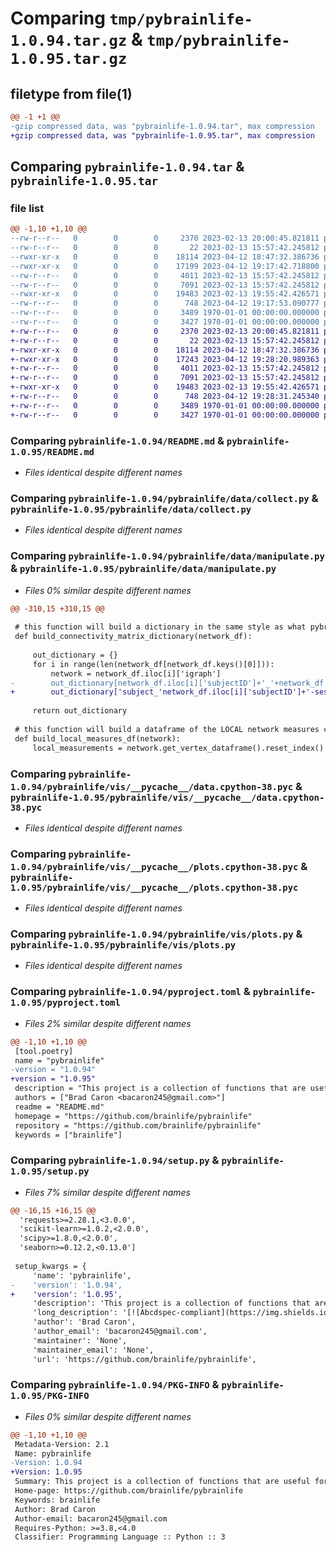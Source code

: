 # Comparing `tmp/pybrainlife-1.0.94.tar.gz` & `tmp/pybrainlife-1.0.95.tar.gz`

## filetype from file(1)

```diff
@@ -1 +1 @@
-gzip compressed data, was "pybrainlife-1.0.94.tar", max compression
+gzip compressed data, was "pybrainlife-1.0.95.tar", max compression
```

## Comparing `pybrainlife-1.0.94.tar` & `pybrainlife-1.0.95.tar`

### file list

```diff
@@ -1,10 +1,10 @@
--rw-r--r--   0        0        0     2370 2023-02-13 20:00:45.821811 pybrainlife-1.0.94/README.md
--rw-r--r--   0        0        0       22 2023-02-13 15:57:42.245812 pybrainlife-1.0.94/pybrainlife/__init__.py
--rwxr-xr-x   0        0        0    18114 2023-04-12 18:47:32.386736 pybrainlife-1.0.94/pybrainlife/data/collect.py
--rwxr-xr-x   0        0        0    17199 2023-04-12 19:17:42.718800 pybrainlife-1.0.94/pybrainlife/data/manipulate.py
--rw-r--r--   0        0        0     4011 2023-02-13 15:57:42.245812 pybrainlife-1.0.94/pybrainlife/vis/__pycache__/data.cpython-38.pyc
--rw-r--r--   0        0        0     7091 2023-02-13 15:57:42.245812 pybrainlife-1.0.94/pybrainlife/vis/__pycache__/plots.cpython-38.pyc
--rwxr-xr-x   0        0        0    19483 2023-02-13 19:55:42.426571 pybrainlife-1.0.94/pybrainlife/vis/plots.py
--rw-r--r--   0        0        0      748 2023-04-12 19:17:53.090777 pybrainlife-1.0.94/pyproject.toml
--rw-r--r--   0        0        0     3489 1970-01-01 00:00:00.000000 pybrainlife-1.0.94/setup.py
--rw-r--r--   0        0        0     3427 1970-01-01 00:00:00.000000 pybrainlife-1.0.94/PKG-INFO
+-rw-r--r--   0        0        0     2370 2023-02-13 20:00:45.821811 pybrainlife-1.0.95/README.md
+-rw-r--r--   0        0        0       22 2023-02-13 15:57:42.245812 pybrainlife-1.0.95/pybrainlife/__init__.py
+-rwxr-xr-x   0        0        0    18114 2023-04-12 18:47:32.386736 pybrainlife-1.0.95/pybrainlife/data/collect.py
+-rwxr-xr-x   0        0        0    17243 2023-04-12 19:28:20.989363 pybrainlife-1.0.95/pybrainlife/data/manipulate.py
+-rw-r--r--   0        0        0     4011 2023-02-13 15:57:42.245812 pybrainlife-1.0.95/pybrainlife/vis/__pycache__/data.cpython-38.pyc
+-rw-r--r--   0        0        0     7091 2023-02-13 15:57:42.245812 pybrainlife-1.0.95/pybrainlife/vis/__pycache__/plots.cpython-38.pyc
+-rwxr-xr-x   0        0        0    19483 2023-02-13 19:55:42.426571 pybrainlife-1.0.95/pybrainlife/vis/plots.py
+-rw-r--r--   0        0        0      748 2023-04-12 19:28:31.245340 pybrainlife-1.0.95/pyproject.toml
+-rw-r--r--   0        0        0     3489 1970-01-01 00:00:00.000000 pybrainlife-1.0.95/setup.py
+-rw-r--r--   0        0        0     3427 1970-01-01 00:00:00.000000 pybrainlife-1.0.95/PKG-INFO
```

### Comparing `pybrainlife-1.0.94/README.md` & `pybrainlife-1.0.95/README.md`

 * *Files identical despite different names*

### Comparing `pybrainlife-1.0.94/pybrainlife/data/collect.py` & `pybrainlife-1.0.95/pybrainlife/data/collect.py`

 * *Files identical despite different names*

### Comparing `pybrainlife-1.0.94/pybrainlife/data/manipulate.py` & `pybrainlife-1.0.95/pybrainlife/data/manipulate.py`

 * *Files 0% similar despite different names*

```diff
@@ -310,15 +310,15 @@
 
 # this function will build a dictionary in the same style as what pybrainlife.data.collect.collect_data() used to build
 def build_connectivity_matrix_dictionary(network_df):
 
     out_dictionary = {}
     for i in range(len(network_df[network_df.keys()[0]])):
         network = network_df.iloc[i]['igraph']
-        out_dictionary[network_df.iloc[i]['subjectID']+'_'+network_df.iloc[i]['sessionID']+'_'.join(network_df.iloc[i]['tags'])++'_'.join(network_df.iloc[i]['datatype_tags'])] = build_connectivity_matrix(network,output_array=True)
+        out_dictionary['subject_'network_df.iloc[i]['subjectID']+'-session_'+network_df.iloc[i]['sessionID']+'-tags_'+'_'.join(network_df.iloc[i]['tags'])+'-datatype_tags_'+'_'.join(network_df.iloc[i]['datatype_tags'])] = build_connectivity_matrix(network,output_array=True)
 
     return out_dictionary
 
 # this function will build a dataframe of the LOCAL network measures computed from a network.igraph object
 def build_local_measures_df(network):
     local_measurements = network.get_vertex_dataframe().reset_index() #local
```

### Comparing `pybrainlife-1.0.94/pybrainlife/vis/__pycache__/data.cpython-38.pyc` & `pybrainlife-1.0.95/pybrainlife/vis/__pycache__/data.cpython-38.pyc`

 * *Files identical despite different names*

### Comparing `pybrainlife-1.0.94/pybrainlife/vis/__pycache__/plots.cpython-38.pyc` & `pybrainlife-1.0.95/pybrainlife/vis/__pycache__/plots.cpython-38.pyc`

 * *Files identical despite different names*

### Comparing `pybrainlife-1.0.94/pybrainlife/vis/plots.py` & `pybrainlife-1.0.95/pybrainlife/vis/plots.py`

 * *Files identical despite different names*

### Comparing `pybrainlife-1.0.94/pyproject.toml` & `pybrainlife-1.0.95/pyproject.toml`

 * *Files 2% similar despite different names*

```diff
@@ -1,10 +1,10 @@
 [tool.poetry]
 name = "pybrainlife"
-version = "1.0.94"
+version = "1.0.95"
 description = "This project is a collection of functions that are useful for analyzing MRI data derivatives generated on brainlife.io"
 authors = ["Brad Caron <bacaron245@gmail.com>"]
 readme = "README.md"
 homepage = "https://github.com/brainlife/pybrainlife"
 repository = "https://github.com/brainlife/pybrainlife"
 keywords = ["brainlife"]
```

### Comparing `pybrainlife-1.0.94/setup.py` & `pybrainlife-1.0.95/setup.py`

 * *Files 7% similar despite different names*

```diff
@@ -16,15 +16,15 @@
  'requests>=2.28.1,<3.0.0',
  'scikit-learn>=1.0.2,<2.0.0',
  'scipy>=1.8.0,<2.0.0',
  'seaborn>=0.12.2,<0.13.0']
 
 setup_kwargs = {
     'name': 'pybrainlife',
-    'version': '1.0.94',
+    'version': '1.0.95',
     'description': 'This project is a collection of functions that are useful for analyzing MRI data derivatives generated on brainlife.io',
     'long_description': '[![Abcdspec-compliant](https://img.shields.io/badge/ABCD_Spec-v1.1-green.svg)](https://github.com/soichih/abcd-spec)\n\n# pybrainlife\nThis repository contains the python package for collecting, collating, manipulating, analyzing, and visualizing MRI data generated on brainlife.io. Designed to used within the brainlife.io Analysis tab Jupyter notebooks, can be installed as a pypi package to your local machine.\n\n### Authors\n- Brad Caron (bacaron@iu.edu)\n\n### Contributors\n- Soichi Hayashi (hayashi@iu.edu)\n- Franco Pestilli (franpest@indiana.edu)\n\n### Funding\n[![NSF-BCS-1734853](https://img.shields.io/badge/NSF_BCS-1734853-blue.svg)](https://nsf.gov/awardsearch/showAward?AWD_ID=1734853)\n[![NSF-BCS-1636893](https://img.shields.io/badge/NSF_BCS-1636893-blue.svg)](https://nsf.gov/awardsearch/showAward?AWD_ID=1636893)\n\n### Citations\n\nPlease cite the following articles when publishing papers that used data, code or other resources created by the brainlife.io community.\n\n1. Avesani, P., McPherson, B., Hayashi, S. et al. The open diffusion data derivatives, brain data upcycling via integrated publishing of derivatives and reproducible open cloud services. Sci Data 6, 69 (2019). https://doi.org/10.1038/s41597-019-0073-y\n\n### Directory structure\n```\npybrainlife\n├── dist\n│\xa0\xa0 ├── pybrainlife-1.0.0-py3-none-any.whl\n│\xa0\xa0 └── pybrainlife-1.0.0.tar.gz\n├── poetry.lock\n├── pybrainlife\n│\xa0\xa0 ├── data\n│\xa0\xa0 │\xa0\xa0 ├── collect.py\n│\xa0\xa0 │\xa0\xa0 └── manipulate.py\n│\xa0\xa0 ├── __init__.py\n│\xa0\xa0 └── vis\n│\xa0\xa0     ├── plots.py\n│\xa0\xa0     └── __pycache__\n│\xa0\xa0         ├── data.cpython-38.pyc\n│\xa0\xa0         └── plots.cpython-38.pyc\n├── pyproject.toml\n├── README.md\n└── tests\n    ├── __init__.py\n    └── test_pybrainlife.py\n```\n\n### Installing locally\nThis package can be installed locally via PyPi using the following command:\n\n```\npip install pybrainlife\n```\n\n### Dependencies\n\nThis package requires the following libraries.\n  - python = "3.8"\n  - numpy = "^1.9.3"\n  - bctpy = "^0.5.2"\n  - seaborn = "^0.11.2"\n  - jgf = "^0.2.2"\n  - scikit-learn = "^1.0.2"\n  - pandas = "^1.4.2"\n  - scipy = "^1.8.0"\n  - requests = "^2.27.1"\n\nLibrary of Modules for Loading Data and Analyzing Data from brainlife.io\n\n2022 The University of Texas at Austin\n',
     'author': 'Brad Caron',
     'author_email': 'bacaron245@gmail.com',
     'maintainer': 'None',
     'maintainer_email': 'None',
     'url': 'https://github.com/brainlife/pybrainlife',
```

### Comparing `pybrainlife-1.0.94/PKG-INFO` & `pybrainlife-1.0.95/PKG-INFO`

 * *Files 0% similar despite different names*

```diff
@@ -1,10 +1,10 @@
 Metadata-Version: 2.1
 Name: pybrainlife
-Version: 1.0.94
+Version: 1.0.95
 Summary: This project is a collection of functions that are useful for analyzing MRI data derivatives generated on brainlife.io
 Home-page: https://github.com/brainlife/pybrainlife
 Keywords: brainlife
 Author: Brad Caron
 Author-email: bacaron245@gmail.com
 Requires-Python: >=3.8,<4.0
 Classifier: Programming Language :: Python :: 3
```

